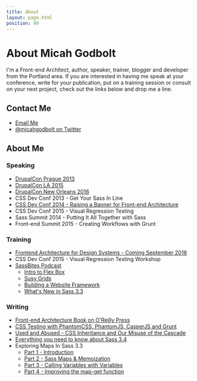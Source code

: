 ```yaml
---
title: About
layout: page.html
position: 99
---
```


# About Micah Godbolt

I'm a Front-end Architect, author, speaker, trainer, blogger and developer from the Portland area. If you are interested in having me speak at your conference, write for your publication, put on a training session or consult on your next project, check out the links below and drop me a line.


## Contact Me

- [Email Me](mailto:micahgodbolt@gmail.com)
- [@micahgodbolt on Twitter](http://www.twitter.com/micahgodbolt)


## About Me

### Speaking

- [DrupalCon Prague 2013](https://prague2013.drupal.org/session/creating-responsive-drupal-prototypes-angularjs.html)
- [DrupalCon LA 2015](https://events.drupal.org/losangeles2015/sessions/new-design-workflow)
- [DrupalCon New Orleans 2016](https://bit.ly/road-runner-rules)
- CSS Dev Conf 2013 - Get Your Sass In Line
- [CSS Dev Conf 2014 - Raising a Banner for Front-end Architecture](https://teamtreehouse.com/library/raising-a-banner-for-the-frontend-architect)
- CSS Dev Conf 2015 - Visual Regression Testing
- Sass Summit 2014 - Putting It All Together with Sass
- Front-end Summit 2015 - Creating Workflows with Grunt

### Training
- [Frontend Architecture for Design Systems - Coming September 2016](http://www.generateconf.com/london-2016/schedule/frontend-architecture-design-systems/)
- CSS Dev Conf 2015 - Visual Regression Testing Workshop
- [SassBites Podcast](https://www.youtube.com/user/sassbites)
  - [Intro to Flex Box](https://www.youtube.com/playlist?list=PLJKslvBeWd2ZakfNjMo8ZZup3IMrxeTG0)
  - [Susy Grids](https://www.youtube.com/watch?v=m7k-vBzebPg&list=PLJKslvBeWd2aFPJiLDOyFoJ4oRD1KPHD5)
  - [Building a Website Framework](https://www.youtube.com/watch?v=QSXyeFA_LYk&list=PLJKslvBeWd2Y6G7J6Z7DQYFp1e1YlAT-e)
  - [What's New in Sass 3.3](https://www.youtube.com/watch?v=VKvb-D_QdYM&list=PLJKslvBeWd2asAgzgrNdsaNs1N9E7V52I)

### Writing

- [Front-end Architecture Book on O'Reilly Press](http://frontendarchitecture.info/)
- [CSS Testing with PhantomCSS, PhantomJS, CasperJS and Grunt](https://www.phase2technology.com/blog/css-testing-with-phantomcss-phantomjs-casperjs-and-grunt/)
- [Used and Abused - CSS Inheritance and Our Misuse of the Cascade](https://www.phase2technology.com/blog/used-and-abused-css-inheritance-and-our-misuse-of-the-cascade/)
- [Everything you need to know about Sass 3.4](https://www.phase2technology.com/blog/everything-you-need-to-know-about-sass-3-4/)
- Exploring Maps In Sass 3.3
  - [Part 1 - Introduction](https://www.phase2technology.com/blog/exploring-maps-in-sass-3-3/)
  - [Part 2 - Sass Maps & Memoization](https://www.phase2technology.com/blog/sass-maps-memoization/)
  - [Part 3 - Calling Variables with Variables](https://www.phase2technology.com/blog/exploring-maps-in-sass-3-3part-3-calling-variables-with-variables/)
  - [Part 4 - Improving the map-get function](https://www.phase2technology.com/blog/exploring-maps-in-sass-3-3part-4-improving-the-map-get-function/)
